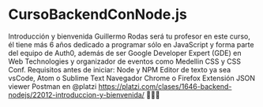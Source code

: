 # CursoBackendConNode.js
Introducción y bienvenida Guillermo Rodas será tu profesor en este curso, él tiene más 6 años dedicado a programar sólo en JavaScript y forma parte del equipo de Auth0, además de ser Google Developer Expert (GDE) en Web Technologies y organizador de eventos como Medellin CSS y CSS Conf.  Requisitos antes de iniciar:  Node y NPM Editor de texto ya sea vsCode, Atom o Sublime Text Navegador Chrome o Firefox Extensión JSON viewer Postman en @platzi https://platzi.com/clases/1646-backend-nodejs/22012-introduccion-y-bienvenida/ 💚💚💚

